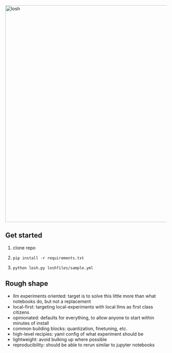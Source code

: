 
<img width="679" alt="losh" src="https://github.com/user-attachments/assets/1ffc560b-5e3c-4643-bf13-f5eeb5ef83f6" />

<br>


## Get started

1. clone repo

2. `pip install -r requirements.txt`

3. `python losh.py loshfiles/sample.yml`

## Rough shape 

- llm experiments oriented: target is to solve this little more than what notebooks do, but not a replacement
- local-first: targeting local-experiments with local llms as first class citizens
- opinionated: defaults for everything, to allow anyone to start within minutes of install
- common building blocks: quantization, finetuning, etc.
- high-level recipies: yaml config of what experiment should be
- lightweight: avoid bulking up where possible
- reproducibility: should be able to rerun similar to jupyter notebooks
